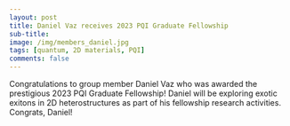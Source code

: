 ```yaml
---
layout: post
title: Daniel Vaz receives 2023 PQI Graduate Fellowship
sub-title: 
image: /img/members_daniel.jpg
tags: [quantum, 2D materials, PQI]
comments: false
---
```


Congratulations to group member Daniel Vaz who was awarded the prestigious 2023 PQI Graduate Fellowship! Daniel will be exploring exotic exitons in 2D heterostructures as part of his fellowship research activities. Congrats, Daniel!
